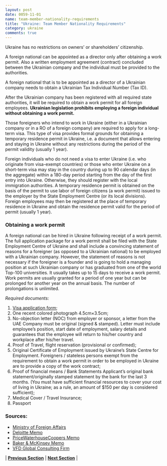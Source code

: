 ```yaml
---
layout: post
date: 0059-11-01
name: team-member-nationality-requirements
title: "Ukraine: Team Member Nationality Requirements"
category: ukraine
comments: true
---
```



Ukraine has no restrictions on owners’ or shareholders’ citizenship. 

A foreign national can be appointed as a director only after obtaining a work permit. Also a written employment agreement (contract) concluded between the Ukrainian company and the individual must be provided to the authorities.

A foreign national that is to be appointed as a director of a Ukrainian company needs to obtain a Ukrainian Tax Individual Number (Tax ID). 

After the Ukrainian company has been registered with all required state authorities, it will be required to obtain a work permit for all foreign employees. **Ukrainian legislation prohibits employing a foreign individual without obtaining a work permit.**

Those foreigners who intend to work in Ukraine (either in a Ukrainian company or in a RO of a foreign company) are required to apply for a long-term visa. This type of visa provides formal grounds for obtaining a temporary residence permit in Ukraine, i.e. a document that allows entering and staying in Ukraine without any restrictions during the period of the permit validity (usually 1 year).

Foreign individuals who do not need a visa to enter Ukraine (i.e. who originate from visa-exempt countries) or those who enter Ukraine on a short-term visa may stay in the country during up to 90 calendar days (in the aggregate) within a 180-day period starting from the day of the first entry into Ukraine. Otherwise, they should register with the local immigration authorities. A temporary residence permit is obtained on the basis of the permit to use labor of foreign citizens (a work permit) issued to the employer by the State Employment Centre (or its local divisions). Foreign employees may then be registered at the place of temporary residence in Ukraine and obtain the residence permit valid for the period of permit (usually 1 year). 

### Obtaining a work permit  ###

A foreign national can be hired in Ukraine following receipt of a work permit. The full application package for a work permit shall be filed with the State Employment Centre of Ukraine and shall include a convincing statement of reasons for a foreigner (as opposed to a Ukrainian national) to be employed with a Ukrainian company. However, the statement of reasons is not necessary if the foreigner is a founder and is going to hold a managing position at such Ukrainian company or has graduated from one of the world Top-100 universities. It usually takes up to 15 days to receive a work permit. Work permits are usually granted for a period of one year but can be prolonged for another year on the annual basis. The number of prolongations is unlimited.

*Required documents:*

1. [Visa application form](http://visa.mfa.gov.ua);
2. One recent colored photograph 4.5cm×3.5cm;
3. No-objection letter (NOC) from employer or sponsor, a letter from the UAE Company must be original (signed & stamped). Letter must include employee’s position, start date of employment, salary details and guarantees that the employee will return to his/her country and workplace after his/her travel.
4. Proof of Travel, flight reservation (provisional or confirmed);
5. Original Certificate of Employment issued by Ukraine’s State Centre for Employment. Foreigners / stateless persons exempt from the requirement to obtain a work permit in order to be employed in Ukraine are to provide a copy of the work contract;
6. Proof of financial means / Bank Statements Applicant’s original bank statement/originally stamped statement by the bank for the last 3 months. (You must have sufficient financial resources to cover your cost of living in Ukraine; as a rule, an amount of $150 per day is considered sufficient);
7. Medical Cover / Travel Insurance;
8. Passport

### Sources: ###

- [Ministry of Foreign Affairs](http://visa.mfa.gov.ua)
-	[Deloitte Memo](https://www2.deloitte.com/content/dam/Deloitte/ua/Documents/tax/Tax%20guide_2015.pdf)
-	[PriceWaterhouseCoopers Memo](https://www.pwc.com/ua/en/survey/2013/assets/ukraine_doingbusiness_2013.pdf)
-	[Baker & McKinsey Memo](https://www.bakermckenzie.com/-/media/files/insight/publications/2016/05/conducting-business-in-ukraine-in-2016/bk_ukraine_dbi_16.pdf?la=en)
-	[VFD Global Consulting Firm](http://www.vfsglobal.com/ukraine/uae/pdf/Checklist-employment.pdf)







| **[Previous Section]( https://neo-project.github.io/global-blockchain-compliance-hub//ukraine/ukraine-registry-requirements.html)** | **[Next Section]( https://neo-project.github.io/global-blockchain-compliance-hub//ukraine/ukraine-tax-and-auditing-requirements.html)** |
